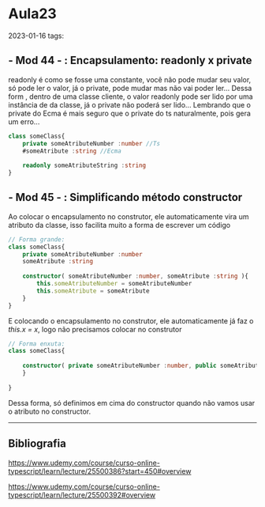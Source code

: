 # Aula23
2023-01-16
tags: 

## - Mod 44 - : Encapsulamento: readonly x private

readonly é como se fosse uma constante, você não pode mudar seu valor, só pode ler o valor, já o private, pode mudar mas não vai poder ler... Dessa form , dentro de uma classe cliente, o valor readonly pode ser lido por uma instância de da classe, já o private não poderá ser lido...
Lembrando que o private do Ecma é mais seguro que o private do ts naturalmente, pois gera um erro...

~~~ts
class someClass{
	private someAtributeNumber :number //Ts
	#someAtribute :string //Ecma 
	
	readonly someAtributeString :string 
}
~~~

## - Mod 45 - : Simplificando método constructor

Ao colocar o encapsulamento no construtor, ele automaticamente vira um atributo da classe, isso facilita muito a forma de escrever um código

~~~ts
// Forma grande:
class someClass{
	private someAtributeNumber :number
	someAtribute :string 
	
	constructor( someAtributeNumber :number, someAtribute :string ){
		this.someAtributeNumber = someAtributeNumber
		this.someAtribute = someAtribute
	}
}
~~~

E colocando o encapsulamento no construtor, ele automaticamente já faz o *this.x = x*, logo não precisamos colocar no construtor

~~~ts
// Forma enxuta:
class someClass{
	
	constructor( private someAtributeNumber :number, public someAtribute :string ){
	}
	
}
~~~

Dessa forma, só definimos em cima do constructor quando não vamos usar o atributo no constructor.

-----------------------------------------------
## Bibliografia

https://www.udemy.com/course/curso-online-typescript/learn/lecture/25500386?start=450#overview

https://www.udemy.com/course/curso-online-typescript/learn/lecture/25500392#overview